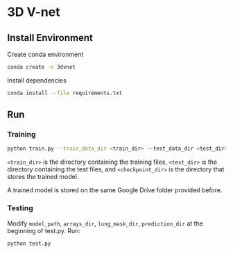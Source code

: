 # 3D V-net
## Install Environment
Create conda environment
```bash
conda create -n 3dvnet
```
Install dependencies
```bash
conda install --file requirements.txt
```
## Run
### Training
```bash
python train.py --train_data_dir <train_dir> --test_data_dir <test_dir> --checkpoint_dir <checkpoint_dir>
```
`<train_dir>` is the directory containing the training files, `<test_dir>` is the directory containing the test files, and `<checkpoint_dir>` is the directory that stores the trained model.

A trained model is stored on the same Google Drive folder provided before.

### Testing
Modify `model_path`, `arrays_dir`, `lung_mask_dir`, `prediction_dir` at the beginning of test.py.
Run:
```bash
python test.py
```
